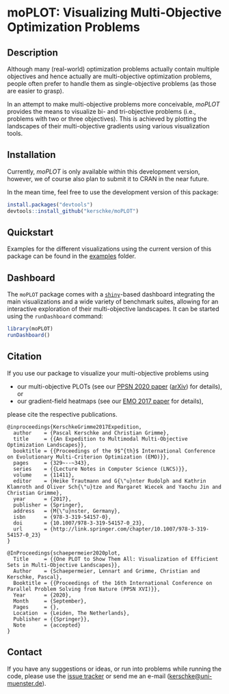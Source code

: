 # moPLOT: Visualizing Multi-Objective Optimization Problems

## Description

Although many (real-world) optimization problems actually contain multiple objectives and
hence actually are multi-objective optimization problems, people often prefer to handle
them as single-objective problems (as those are easier to grasp).

In an attempt to make multi-objective problems more conceivable, *moPLOT* provides the
means to visualize bi- and tri-objective problems (i.e., problems with two or three
objectives). This is achieved by plotting the landscapes of their multi-objective gradients
using various visualization tools.


## Installation

Currently, *moPLOT* is only available within this development version, however, we of
course also plan to submit it to CRAN in the near future.

In the mean time, feel free to use the development version of this package:

```r
install.packages("devtools")
devtools::install_github("kerschke/moPLOT")
```


## Quickstart

Examples for the different visualizations using the current version of this package can be found in the [examples](/examples) folder.

## Dashboard

The `moPLOT` package comes with a [`shiny`](https://shiny.rstudio.com)-based dashboard integrating the main visualizations and a wide variety of benchmark suites, allowing for an interactive exploration of their multi-objective landscapes. It can be started using the `runDashboard` command:

```r
library(moPLOT)
runDashboard()
```

## Citation

If you use our package to visualize your multi-objective problems using
* our multi-objective PLOTs (see our [PPSN 2020 paper](https://link.springer.com/chapter/10.1007%2F978-3-030-58115-2_11) ([arXiv](https://arxiv.org/abs/2006.11547)) for details), or
* our gradient-field heatmaps (see our [EMO 2017 paper](http://link.springer.com/chapter/10.1007/978-3-319-54157-0_23) for details),

please cite the respective publications.

```
@inproceedings{KerschkeGrimme2017Expedition,
  author    = {Pascal Kerschke and Christian Grimme},
  title     = {{An Expedition to Multimodal Multi-Objective Optimization Landscapes}},
  booktitle = {{Proceedings of the 9$^{th}$ International Conference on Evolutionary Multi-Criterion Optimization (EMO)}},
  pages     = {329~--~343},
  series    = {{Lecture Notes in Computer Science (LNCS)}},
  volume    = {11411},
  editor    = {Heike Trautmann and G{\"u}nter Rudolph and Kathrin Klamroth and Oliver Sch{\"u}tze and Margaret Wiecek and Yaochu Jin and Christian Grimme},
  year      = {2017},
  publisher = {Springer},
  address   = {M{\"u}nster, Germany},
  isbn      = {978-3-319-54157-0},
  doi       = {10.1007/978-3-319-54157-0_23},
  url       = {http://link.springer.com/chapter/10.1007/978-3-319-54157-0_23}
}

@InProceedings{schaepermeier2020plot,
  Title     = {{One PLOT to Show Them All: Visualization of Efficient Sets in Multi-Objective Landscapes}},
  Author    = {Schaepermeier, Lennart and Grimme, Christian and Kerschke, Pascal},
  Booktitle = {{Proceedings of the 16th International Conference on Parallel Problem Solving from Nature (PPSN XVI)}},
  Year      = {2020},
  Month     = {September},
  Pages     = {},
  Location  = {Leiden, The Netherlands},
  Publisher = {{Springer}},
  Note      = {accepted}
}
```


## Contact

If you have any suggestions or ideas, or run into problems while running the code, please
use the [issue tracker](https://github.com/kerschke/moPLOT/issues) or send me an e-mail (<kerschke@uni-muenster.de>).
